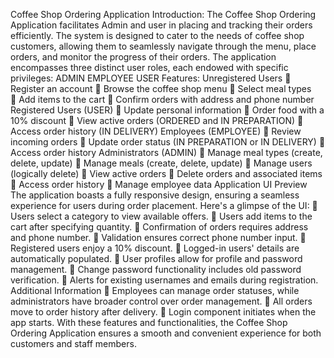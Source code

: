 Coffee Shop Ordering Application 
Introduction: 
The Coffee Shop Ordering Application facilitates Admin and user in placing and tracking their orders 
efficiently. The system is designed to cater to the needs of coffee shop customers, allowing them to 
seamlessly navigate through the menu, place orders, and monitor the progress of their orders. The 
application encompasses three distinct user roles, each endowed with specific privileges: 
ADMIN 
EMPLOYEE 
USER 
Features: 
Unregistered Users 
 Register an account 
 Browse the coffee shop menu 
 Select meal types  
 Add items to the cart 
 Confirm orders with address and phone number 
Registered Users (USER) 
 Update personal information 
 Order food with a 10% discount 
 View active orders (ORDERED and IN PREPARATION) 
 Access order history (IN DELIVERY) 
Employees (EMPLOYEE) 
 Review incoming orders 
 Update order status (IN PREPARATION or IN DELIVERY) 
 Access order history 
Administrators (ADMIN) 
 Manage meal types (create, delete, update) 
 Manage meals (create, delete, update) 
 Manage users (logically delete) 
 View active orders 
 Delete orders and associated items 
 Access order history 
 Manage employee data 
Application UI Preview 
The application boasts a fully responsive design, ensuring a seamless experience for users during order 
placement. Here's a glimpse of the UI: 
 Users select a category to view available offers. 
 Users add items to the cart after specifying quantity. 
 Confirmation of orders requires address and phone number. 
 Validation ensures correct phone number input. 
 Registered users enjoy a 10% discount. 
 Logged-in users' details are automatically populated. 
 User profiles allow for profile and password management. 
 Change password functionality includes old password verification. 
 Alerts for existing usernames and emails during registration. 
Additional Information 
 Employees can manage order statuses, while administrators have broader control over order 
management. 
 All orders move to order history after delivery. 
 Login component initiates when the app starts. 
With these features and functionalities, the Coffee Shop Ordering Application ensures a smooth and 
convenient experience for both customers and staff members. 
